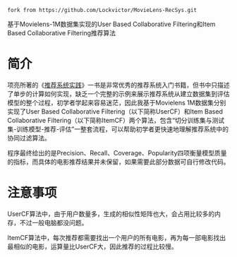 `fork from https://github.com/Lockvictor/MovieLens-RecSys.git`

基于Movielens-1M数据集实现的User Based Collaborative Filtering和Item Based Collaborative Filtering推荐算法

# 简介
项亮所著的《[推荐系统实践](https://book.douban.com/subject/10769749/)》一书是非常优秀的推荐系统入门书籍，但书中只描述了单步的计算如何实现，缺乏一个完整的示例来展示推荐系统从建立数据集到评估模型的整个过程，初学者学起来容易迷茫，因此我基于Movielens 1M数据集分别实现了User Based Collaborative Filtering（以下简称UserCF）和Item Based Collaborative Filtering（以下简称ItemCF）两个算法，包含“切分训练集与测试集-训练模型-推荐-评估”一整套流程，可以帮助初学者更快速地理解推荐系统中的协同过滤算法。

程序最终给出的是Precision、Recall、Coverage、Popularity四项衡量模型质量的指标，而具体的电影推荐结果并未保留，如果需要此部分数据可自行修改代码。

# 注意事项
UserCF算法中，由于用户数量多，生成的相似性矩阵也大，会占用比较多的内存，不过一般电脑都没问题。

ItemCF算法中，每次推荐都需要找出一个用户的所有电影，再为每一部电影找出最相似的电影，运算量比UserCF大，因此推荐的过程比较慢。